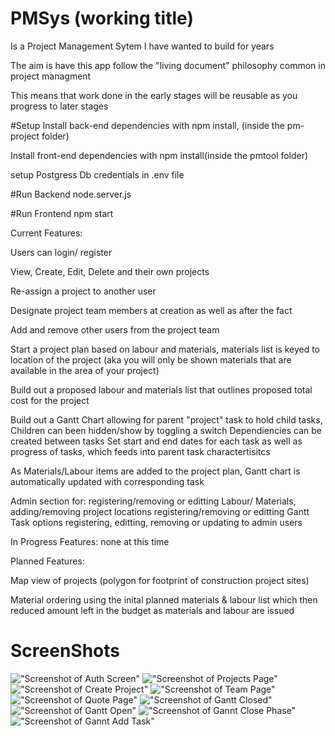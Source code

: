 # PMSys (working title) 
Is a Project Management Sytem I have wanted to build for years

The aim is have this app follow the "living document" philosophy common in project managment

This means that work done in the early stages will be reusable as you progress to later stages 

#Setup
Install back-end dependencies with npm install, (inside the pm-project folder)

Install front-end dependencies with npm install(inside the pmtool folder) 

setup Postgress Db credentials in .env file

#Run Backend 
node.server.js

#Run Frontend
npm start

Current Features:

Users can login/ register

View, Create, Edit, Delete and their own projects

Re-assign a project to another user

Designate project team members at creation as well as after the fact

Add and remove other users from the project team

Start a project plan based on labour and materials, materials list is keyed to location of the project (aka you will only be shown materials that are available in the area of your project)

Build out a proposed labour and materials list that outlines proposed total cost for the project

Build out a Gantt Chart allowing for parent "project" task to hold child tasks,
Children can been hidden/show by toggling a switch
Dependiencies can be created between tasks
Set start and end dates for each task as well as progress of tasks, which feeds into parent task charactertisitcs 

As Materials/Labour items are added to the project plan, Gantt chart is automatically updated with corresponding task

Admin section for:
registering/removing or editting Labour/ Materials, 
adding/removing project locations 
registering/removing or editting Gantt Task options
registering, editting, removing or updating to admin users 


In Progress Features:
none at this time

Planned Features:

Map view of projects (polygon for footprint of construction project sites)

Material ordering using the inital planned materials & labour list which then reduced amount left in the budget as materials and labour are issued

# ScreenShots

!["Screenshot of Auth Screen"](https://github.com/Freem11/PMSys/blob/master/pmtool/src/components/images/Screenshot%202022-12-08%20at%205.36.26%20PM.png)
!["Screenshot of Projects Page"](https://github.com/Freem11/PMSys/blob/master/pmtool/src/components/images/Screenshot%202022-12-08%20at%205.36.59%20PM.png)
!["Screenshot of Create Project"](https://github.com/Freem11/PMSys/blob/master/pmtool/src/components/images/Screenshot%202022-12-08%20at%205.37.28%20PM.png)
!["Screenshot of Team Page"](https://github.com/Freem11/PMSys/blob/master/pmtool/src/components/images/Screenshot%202022-12-08%20at%205.38.21%20PM.png)
!["Screenshot of Quote Page"](https://github.com/Freem11/PMSys/blob/master/pmtool/src/components/images/Screenshot%202022-12-08%20at%205.41.40%20PM.png)
!["Screenshot of Gantt Closed"](https://github.com/Freem11/PMSys/blob/master/pmtool/src/components/images/Screenshot%202022-12-08%20at%205.39.04%20PM.png)
!["Screenshot of Gantt Open"](https://github.com/Freem11/PMSys/blob/master/pmtool/src/components/images/Screenshot%202022-12-08%20at%205.39.22%20PM.png)
!["Screenshot of Gannt Close Phase"](https://github.com/Freem11/PMSys/blob/master/pmtool/src/components/images/Screenshot%202022-12-08%20at%205.39.33%20PM.png)
!["Screenshot of Gannt Add Task"](https://github.com/Freem11/PMSys/blob/master/pmtool/src/components/images/Screenshot%202022-12-08%20at%205.38.55%20PM.png)






